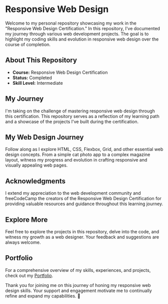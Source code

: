 # Responsive Web Design

Welcome to my personal repository showcasing my work in the "Responsive Web Design Certification." In this repository, I've documented my journey through various web development projects. The goal is to highlight my coding skills and evolution in responsive web design over the course of completion.

## About This Repository

- **Course:** Responsive Web Design Certification
- **Status:** Completed
- **Skill Level:** Intermediate

## My Journey

I'm taking on the challenge of mastering responsive web design through this certification. This repository serves as a reflection of my learning path and a showcase of the projects I've built during the certification.

## My Web Design Journey

Follow along as I explore HTML, CSS, Flexbox, Grid, and other essential web design concepts. From a simple cat photo app to a complex magazine layout, witness my progress and evolution in crafting responsive and visually appealing web pages.

## Acknowledgments

I extend my appreciation to the web development community and freeCodeCamp the creators of the Responsive Web Design Certification for providing valuable resources and guidance throughout this learning journey.

## Explore More

Feel free to explore the projects in this repository, delve into the code, and witness my growth as a web designer. Your feedback and suggestions are always welcome.

## Portfolio

For a comprehensive overview of my skills, experiences, and projects, check out my [Portfolio](https://bradley-kars.github.io/).

Thank you for joining me on this journey of honing my responsive web design skills. Your support and engagement motivate me to continually refine and expand my capabilities. 🚀
